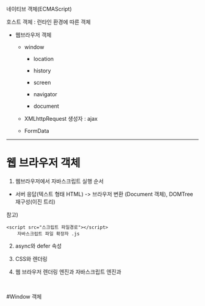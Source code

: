 네이티브 객체(ECMAScript)

호스트 객체 : 런타인 환경에 따른 객체
- 웹브라우저 객체
	- window 
	
		- location 
		- history
		- screen
		- navigator
		
		- document
		
	- XMLhttpRequest 생성자 : ajax
	- FormData

------------
# 웹 브라우저 객체
1. 웹브라우저에서 자바스크립트 실행 순서
- 서버 응답(텍스트 형태 HTML) -> 브라우저 변환 (Document 객체), DOMTree 재구성(이진 트리)

참고) 
	<script>
		자바스크립트코드 ->자바스크립트 엔진(V8)에 의해서 해석
	</script>
	
	<script src="스크립트 파일경로"></script>
		자바스크립트 파일 확장자 .js


2. async와 defer 속성


3. CSS와 렌더링 

4. 웹 브라우저 렌더링 엔진과 자바스크립트 엔진과


<br>

#Window 객체
 
 
